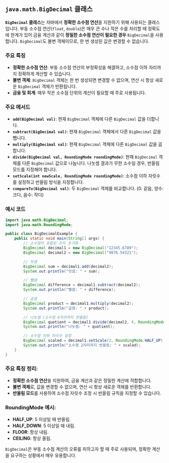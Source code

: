 ## `java.math.BigDecimal` 클래스

**`BigDecimal` 클래스**는 자바에서 **정확한 소수점 연산**을 지원하기 위해 사용되는 클래스입니다. 부동 소수점 연산(`float`, `double`)은 매우 큰 수나 작은 수를 처리할 때 정확도에 한계가 있어 금융 계산과 같이 **정밀한 소수점 연산이 필요한 경우** `BigDecimal`을 사용합니다. `BigDecimal`도 불변 객체이므로, 한 번 생성된 값은 변경할 수 없습니다.

### 주요 특징
- **정확한 소수점 연산**: 부동 소수점 연산의 부정확성을 해결하고, 소수점 이하 자리까지 정확하게 계산할 수 있습니다.
- **불변 객체**: `BigDecimal` 객체는 한 번 생성되면 변경할 수 없으며, 연산 시 항상 새로운 `BigDecimal` 객체가 반환됩니다.
- **금융 및 회계**: 매우 작은 소수점 단위의 계산이 필요할 때 주로 사용됩니다.

### 주요 메서드
- **`add(BigDecimal val)`**: 현재 `BigDecimal` 객체에 다른 `BigDecimal` 값을 더합니다.
- **`subtract(BigDecimal val)`**: 현재 `BigDecimal` 객체에서 다른 `BigDecimal` 값을 뺍니다.
- **`multiply(BigDecimal val)`**: 현재 `BigDecimal` 객체에 다른 `BigDecimal` 값을 곱합니다.
- **`divide(BigDecimal val, RoundingMode roundingMode)`**: 현재 `BigDecimal` 객체를 다른 `BigDecimal` 값으로 나눕니다. 나눗셈 결과가 무한 소수일 경우, 반올림 모드를 지정해야 합니다.
- **`setScale(int newScale, RoundingMode roundingMode)`**: 소수점 이하 자릿수를 설정하고 반올림 방식을 지정합니다.
- **`compareTo(BigDecimal val)`**: 두 `BigDecimal` 객체를 비교합니다. (0: 같음, 양수: 크다, 음수: 작다)

### 예시 코드

```java
import java.math.BigDecimal;
import java.math.RoundingMode;

public class BigDecimalExample {
    public static void main(String[] args) {
        // 소수점이 포함된 숫자 초기화
        BigDecimal decimal1 = new BigDecimal("12345.6789");
        BigDecimal decimal2 = new BigDecimal("9876.54321");

        // 덧셈
        BigDecimal sum = decimal1.add(decimal2);
        System.out.println("덧셈: " + sum);

        // 뺄셈
        BigDecimal difference = decimal1.subtract(decimal2);
        System.out.println("뺄셈: " + difference);

        // 곱셈
        BigDecimal product = decimal1.multiply(decimal2);
        System.out.println("곱셈: " + product);

        // 나눗셈 (소수점 4자리까지 반올림)
        BigDecimal quotient = decimal1.divide(decimal2, 4, RoundingMode.HALF_UP);
        System.out.println("나눗셈: " + quotient);

        // 소수점 이하 자리수 설정
        BigDecimal scaled = decimal1.setScale(2, RoundingMode.HALF_UP);
        System.out.println("소수점 2자리까지 반올림: " + scaled);
    }
}
```

### 주요 특징 정리:
- **정확한 소수점 연산**을 지원하여, 금융 계산과 같은 정밀한 계산에 적합합니다.
- **불변 객체**로, 값을 변경할 수 없으며, 연산 시 항상 새로운 객체를 반환합니다.
- **반올림 모드**를 사용하여 소수점 자릿수 조정 시 반올림 규칙을 지정할 수 있습니다.

### RoundingMode 예시:
- **HALF_UP**: 5 이상일 때 반올림.
- **HALF_DOWN**: 5 이상일 때 내림.
- **FLOOR**: 항상 내림.
- **CEILING**: 항상 올림.

`BigDecimal`은 부동 소수점 계산의 오류를 피하고자 할 때 주로 사용되며, 정확한 계산을 요구하는 상황에서 매우 유용합니다.